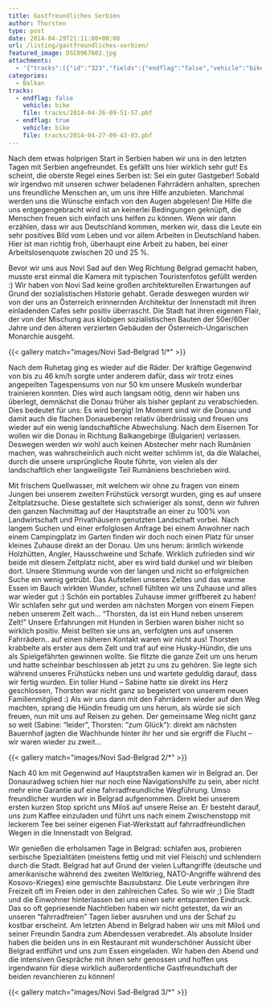 ```yaml
---
title: Gastfreundliches Serbien
author: Thorsten
type: post
date: 2014-04-29T21:11:08+00:00
url: /listing/gastfreundliches-serbien/
featured_image: DSC0967602.jpg
attachments:
  - '{"tracks":[{"id":"323","fields":{"endflag":"false","vehicle":"bike"}},{"id":"324","fields":{"endflag":"true","vehicle":"bike"}}]}'
categories:
  - Balkan
tracks:
  - endflag: false
    vehicle: bike
    file: tracks/2014-04-26-09-51-57.pbf
  - endflag: true
    vehicle: bike
    file: tracks/2014-04-27-09-43-03.pbf
---
```

Nach dem etwas holprigen Start in Serbien haben wir uns in den letzten Tagen mit Serbien angefreundet. Es gefällt uns hier wirklich sehr gut! Es scheint, die oberste Regel eines Serben ist: Sei ein guter Gastgeber! Sobald wir irgendwo mit unseren schwer beladenen Fahrrädern anhalten, sprechen uns freundliche Menschen an, um uns ihre Hilfe anzubieten. Manchmal werden uns die Wünsche einfach von den Augen abgelesen! Die Hilfe die uns entgegengebracht wird ist an keinerlei Bedingungen geknüpft, die Menschen freuen sich einfach uns helfen zu können. Wenn wir dann erzählen, dass wir aus Deutschland kommen, merken wir, dass die Leute ein sehr positives Bild vom Leben und vor allem Arbeiten in Deutschland haben. Hier ist man richtig froh, überhaupt eine Arbeit zu haben, bei einer Arbeitslosenquote zwischen 20 und 25 %.

Bevor wir uns aus Novi Sad auf den Weg Richtung Belgrad gemacht haben, musste erst einmal die Kamera mit typischen Touristenfotos gefüllt werden :) Wir haben von Novi Sad keine großen architekturellen Erwartungen auf Grund der sozialistischen Historie gehabt. Gerade deswegen wurden wir von der uns an Österreich erinnernden Architektur der Innenstadt mit ihren einladenden Cafes sehr positiv überrascht. Die Stadt hat ihren eigenen Flair, der von der Mischung aus klobigen sozialistischen Bauten der 50er/60er Jahre und den älteren verzierten Gebäuden der Österreich-Ungarischen Monarchie ausgeht.

{{< gallery match="images/Novi Sad-Belgrad 1/*" >}}

Nach dem Ruhetag ging es wieder auf die Räder. Der kräftige Gegenwind von bis zu 46 km/h sorgte unter anderem dafür, dass wir trotz eines angepeilten Tagespensums von nur 50 km unsere Muskeln wunderbar trainieren konnten. Dies wird auch langsam nötig, denn wir haben uns überlegt, demnächst die Donau früher als bisher geplant zu verabschieden. Dies bedeutet für uns: Es wird bergig! Im Moment sind wir die Donau und damit auch die flachen Donauebenen relativ überdrüssig und freuen uns wieder auf ein wenig landschaftliche Abwechslung. Nach dem Eisernen Tor wollen wir die Donau in Richtung Balkangebirge (Bulgarien) verlassen. Deswegen werden wir wohl auch keinen Abstecher mehr nach Rumänien machen, was wahrscheinlich auch nicht weiter schlimm ist, da die Walachei, durch die unsere ursprüngliche Route führte, von vielen als der landschaftlich eher langweiligste Teil Rumäniens beschrieben wird.

Mit frischem Quellwasser, mit welchem wir ohne zu fragen von einem Jungen bei unserem zweiten Frühstück versorgt wurden, ging es auf unsere Zeltplatzsuche. Diese gestaltete sich schwieriger als sonst, denn wir fuhren den ganzen Nachmittag auf der Hauptstraße an einer zu 100% von Landwirtschaft und Privathäusern genutzten Landschaft vorbei. Nach langem Suchen und einer erfolglosen Anfrage bei einem Anwohner nach einem Campingplatz im Garten finden wir doch noch einen Platz für unser kleines Zuhause direkt an der Donau. Um uns herum: ärmlich wirkende Holzhütten, Angler, Hausschweine und Schafe. Wirklich zufrieden sind wir beide mit diesem Zeltplatz nicht, aber es wird bald dunkel und wir bleiben dort. Unsere Stimmung wurde von der langen und nicht so erfolgreichen Suche ein wenig getrübt. Das Aufstellen unseres Zeltes und das warme Essen im Bauch wirkten Wunder, schnell fühlten wir uns Zuhause und alles war wieder gut :) Schön ein portables Zuhause immer griffbereit zu haben! Wir schlafen sehr gut und werden am nächsten Morgen von einem Fiepen neben unserem Zelt wach&#8230; &#8220;Thorsten, da ist ein Hund neben unserem Zelt!&#8221; Unsere Erfahrungen mit Hunden in Serbien waren bisher nicht so wirklich positiv. Meist bellten sie uns an, verfolgten uns auf unseren Fahrrädern.. auf einen näheren Kontakt waren wir nicht aus! Thorsten krabbelte als erster aus dem Zelt und traf auf eine Husky-Hündin, die uns als Spielgefährten gewinnen wollte. Sie flitzte die ganze Zeit um uns herum und hatte scheinbar beschlossen ab jetzt zu uns zu gehören. Sie legte sich während unseres Frühstücks neben uns und wartete geduldig darauf, dass wir fertig wurden. Ein toller Hund &#8211; Sabine hatte sie direkt ins Herz geschlossen, Thorsten war nicht ganz so begeistert von unserem neuen Familienmitglied :) Als wir uns dann mit den Fahrrädern wieder auf den Weg machten, sprang die Hündin freudig um uns herum, als würde sie sich freuen, nun mit uns auf Reisen zu gehen. Der gemeinsame Weg nicht ganz so weit (Sabine: &#8220;leider&#8221;, Thorsten: &#8220;zum Glück&#8221;): direkt am nächsten Bauernhof jagten die Wachhunde hinter ihr her und sie ergriff die Flucht &#8211; wir waren wieder zu zweit&#8230;

{{< gallery match="images/Novi Sad-Belgrad 2/*" >}}

Nach 40 km mit Gegenwind auf Hauptstraßen kamen wir in Belgrad an. Der Donauradweg schien hier nur noch eine Navigationshilfe zu sein, aber nicht mehr eine Garantie auf eine fahrradfreundliche Wegführung. Umso freundlicher wurden wir in Belgrad aufgenommen. Direkt bei unserem ersten kurzen Stop spricht uns Miloš auf unsere Reise an. Er besteht darauf, uns zum Kaffee einzuladen und führt uns nach einem Zwischenstopp mit leckerem Tee bei seiner eigenen Fiat-Werkstatt auf fahrradfreundlichen Wegen in die Innenstadt von Belgrad.

Wir genießen die erholsamen Tage in Belgrad: schlafen aus, probieren serbische Spezialitäten (meistens fettig und mit viel Fleisch) und schlendern durch die Stadt. Belgrad hat auf Grund der vielen Luftangriffe (deutsche und amerikanische während des zweiten Weltkrieg, NATO-Angriffe während des Kosovo-Krieges) eine gemischte Bausubstanz. Die Leute verbringen ihre Freizeit oft im Freien oder in den zahlreichen Cafes. So wie wir ;) Die Stadt und die Einwohner hinterlassen bei uns einen sehr entspannten Eindruck. Das so oft gepriesende Nachtleben haben wir nicht getestet, da wir an unseren &#8220;fahrradfreien&#8221; Tagen lieber ausruhen und uns der Schaf zu kostbar erscheint. Am letzten Abend in Belgrad haben wir uns mit Miloš und seiner Freundin Sandra zum Abendessen verabredet. Als absolute Insider haben die beiden uns in ein Restaurant mit wunderschöner Aussicht über Belgrad entführt und uns zum Essen eingeladen. Wir haben den Abend und die intensiven Gespräche mit ihnen sehr genossen und hoffen uns irgendwann für diese wirklich außerordentliche Gastfreundschaft der beiden revanchieren zu können!

{{< gallery match="images/Novi Sad-Belgrad 3/*" >}}